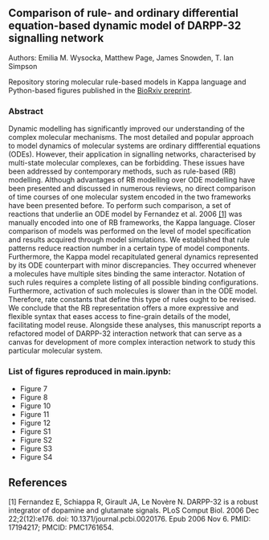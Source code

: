 ## Comparison of rule- and ordinary differential equation-based dynamic model of DARPP-32 signalling network
Authors: Emilia M. Wysocka, Matthew Page, James Snowden, T. Ian Simpson 

Repository storing molecular rule-based models in Kappa language and Python-based figures published in the [BioRxiv preprint](https://www.biorxiv.org/todo).

### Abstract
Dynamic modelling has significantly improved our understanding of the complex molecular mechanisms. 
The most detailed and popular approach to model dynamics of molecular systems are ordinary diffferential equations (ODEs). However, their application in  signalling networks, characterised by multi-state molecular complexes, can be forbidding. These issues have been addressed by contemporary methods, such as rule-based (RB) modelling. Although advantages of RB modelling over ODE modelling have been presented and discussed in numerous reviews, no direct comparison of time courses of one
molecular system encoded in the two frameworks have been presented before. To perform such comparison, a set of reactions that underlie an ODE model by Fernandez et al. 2006 [[1]](#1) was manually encoded into one of RB frameworks, the Kappa language. Closer comparison of models was performed on the level of model specification and results acquired through model simulations. We established that rule patterns reduce reaction number in a certain type of model components. Furthermore, the Kappa model recapitulated general dynamics represented by its ODE counterpart with minor discrepancies. They occurred whenever a molecules have multiple sites binding the same interactor. Notation of such rules requires a complete listing of all possible binding configurations. Furthermore, activation of such molecules is slower than in the ODE model. Therefore, rate constants that define this type of rules ought to be revised.
We conclude that the RB representation offers a more expressive and flexible syntax that eases access to fine-grain details of the model, facilitating model reuse.
Alongside these analyses, this manuscript reports a refactored model of DARPP-32 interaction network that can serve as a canvas for development of more complex interaction network to study this particular molecular system.


### List of figures reproduced in main.ipynb:

* Figure 7
  <!--- - (A) wt/wild-type_summedpatternsOriginal_selected_.pdf --->
  <!--- - (B) wt/wild-type_stochastic_ode_model_selected_SD.pdf --->
  <!--- - (C) wt/wild-typeoBS_rb_model_selected_SD.pdf --->
* Figure 8
   <!--- - compared/w-t_ode2rb_stoch2stochpaired_resized.pdf --->
* Figure 10
  <!--- - (A) ca_all_case/all_Ca_all_Ca2_paired_w-t_ode2rb_stoch2stoch.pdf --->
  <!--- - (B) ca_all_case/all_Ca2_all_Ca_paired_all_ca_rb_18_ode_13.pdf --->
  <!--- - (C) ca_all_case/all_Ca2_all_Ca_paired_all_ca_summed_first_instance_of_PP2B.pdf --->
* Figure 11
  <!--- - ca_all_case/all_Ca_summed_PP2Bpaired.pdf --> 
* Figure 12
  <!--- - (A) alone/constSer/constitutive_Ser137_summedpatternsOriginal_selected_.pdf
  - (B) alone/constSer/constitutive_serinetBS_rb_model_selected_SD.pdf
  - (C) alone/ser2ala/serine_to_alanine_summedpatternsOriginal_selected_.pdf
  - (D) alone/ser2ala/serine_to_alaninetBS_rb_model_selected_SD.pdf --->
* Figure S1
  <!--- - ca_all_case/CaRates_15_1_7_CaStim_6_representations_of_PP2Bi.pdf --->
* Figure S2
  <!--- - img/ca_all_case/all_Capaired.pdf --->
* Figure S3
  <!--- - compared/w-t_rb2rb_stoch2stochpaired_resized.pdf --->
* Figure S4
 <!--- - compared/s_speciesNum_per_time_tBS_oBS_to_stimuli_2.pdf --->


## References
<a id="1">[1]</a>
Fernandez E, Schiappa R, Girault JA, Le Novère N. DARPP-32 is a robust integrator of dopamine and glutamate signals. PLoS Comput Biol. 2006 Dec 22;2(12):e176. doi: 10.1371/journal.pcbi.0020176. Epub 2006 Nov 6. PMID: 17194217; PMCID: PMC1761654.
